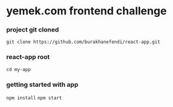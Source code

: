# yemek.com frontend challenge

### project git cloned

`git clone https://github.com/burakhanefendi/react-app.git`

### react-app root

`cd my-app`

### getting started with app

`npm install`
`npm start`